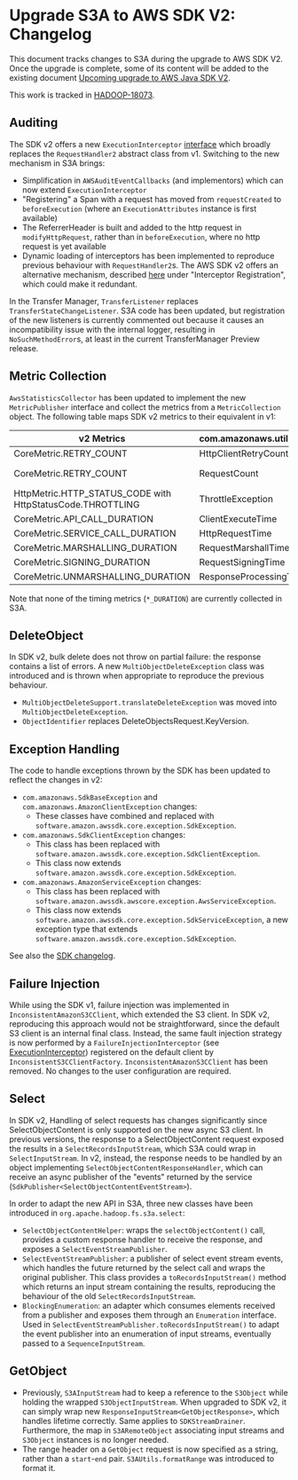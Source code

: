 <!---
  Licensed under the Apache License, Version 2.0 (the "License");
  you may not use this file except in compliance with the License.
  You may obtain a copy of the License at

   http://www.apache.org/licenses/LICENSE-2.0

  Unless required by applicable law or agreed to in writing, software
  distributed under the License is distributed on an "AS IS" BASIS,
  WITHOUT WARRANTIES OR CONDITIONS OF ANY KIND, either express or implied.
  See the License for the specific language governing permissions and
  limitations under the License. See accompanying LICENSE file.
-->

# Upgrade S3A to AWS SDK V2: Changelog

This document tracks changes to S3A during the upgrade to AWS SDK V2. Once the upgrade
is complete, some of its content will be added to the existing document 
[Upcoming upgrade to AWS Java SDK V2](./aws_sdk_upgrade.html).

This work is tracked in [HADOOP-18073](https://issues.apache.org/jira/browse/HADOOP-18073).

## Auditing

The SDK v2 offers a new `ExecutionInterceptor` 
[interface](https://sdk.amazonaws.com/java/api/latest/software/amazon/awssdk/core/interceptor/ExecutionInterceptor.html) 
which broadly replaces the `RequestHandler2` abstract class from v1. 
Switching to the new mechanism in S3A brings:

* Simplification in `AWSAuditEventCallbacks` (and implementors) which can now extend
  `ExecutionInterceptor`
* "Registering" a Span with a request has moved from `requestCreated` to `beforeExecution` 
  (where an `ExecutionAttributes` instance is first available)
* The ReferrerHeader is built and added to the http request in `modifyHttpRequest`,
  rather than in `beforeExecution`, where no http request is yet available
* Dynamic loading of interceptors has been implemented to reproduce previous behaviour
  with `RequestHandler2`s. The AWS SDK v2 offers an alternative mechanism, described
  [here](https://sdk.amazonaws.com/java/api/latest/software/amazon/awssdk/core/interceptor/ExecutionInterceptor.html)
  under "Interceptor Registration", which could make it redundant.

In the Transfer Manager, `TransferListener` replaces `TransferStateChangeListener`. S3A code
has been updated, but registration of the new listeners is currently commented out because 
it causes an incompatibility issue with the internal logger, resulting in `NoSuchMethodError`s,
at least in the current TransferManager Preview release. 


## Metric Collection

`AwsStatisticsCollector` has been updated to implement the new `MetricPublisher` interface
and collect the metrics from a `MetricCollection` object.
The following table maps SDK v2 metrics to their equivalent in v1:

| v2 Metrics	                                                 | com.amazonaws.util.AWSRequestMetrics.Field	 | Comment	                       |
|-------------------------------------------------------------|---------------------------------------------|--------------------------------|
| CoreMetric.RETRY_COUNT	                                     | HttpClientRetryCount	                       | 	                              |
| CoreMetric.RETRY_COUNT	                                     | RequestCount	                               | always HttpClientRetryCount+1	 |
| HttpMetric.HTTP_STATUS_CODE with HttpStatusCode.THROTTLING	 | ThrottleException	                          | to be confirmed	               |
| CoreMetric.API_CALL_DURATION	                               | ClientExecuteTime	                          | 	                              |
| CoreMetric.SERVICE_CALL_DURATION	                           | HttpRequestTime	                            | 	                              |
| CoreMetric.MARSHALLING_DURATION	                            | RequestMarshallTime	                        | 	                              |
| CoreMetric.SIGNING_DURATION	                                | RequestSigningTime	                         | 	                              |
| CoreMetric.UNMARSHALLING_DURATION	                          | ResponseProcessingTime	                     | to be confirmed	               |

Note that none of the timing metrics (`*_DURATION`) are currently collected in S3A.


## DeleteObject

In SDK v2, bulk delete does not throw on partial failure: the response contains a list of errors. 
A new `MultiObjectDeleteException` class was introduced and is thrown when appropriate to
reproduce the previous behaviour.
* `MultiObjectDeleteSupport.translateDeleteException` was moved into `MultiObjectDeleteException`.
* `ObjectIdentifier` replaces DeleteObjectsRequest.KeyVersion.


## Exception Handling

The code to handle exceptions thrown by the SDK has been updated to reflect the changes in v2: 

* `com.amazonaws.SdkBaseException` and `com.amazonaws.AmazonClientException` changes:
  * These classes have combined and replaced with 
    `software.amazon.awssdk.core.exception.SdkException`.
* `com.amazonaws.SdkClientException` changes:
  * This class has been replaced with `software.amazon.awssdk.core.exception.SdkClientException`.
  * This class now extends `software.amazon.awssdk.core.exception.SdkException`.
* `com.amazonaws.AmazonServiceException` changes:
  * This class has been replaced with 
    `software.amazon.awssdk.awscore.exception.AwsServiceException`.
  * This class now extends `software.amazon.awssdk.core.exception.SdkServiceException`, 
    a new exception type that extends `software.amazon.awssdk.core.exception.SdkException`.

See also the 
[SDK changelog](https://github.com/aws/aws-sdk-java-v2/blob/master/docs/LaunchChangelog.md#3-exception-changes).


## Failure Injection

While using the SDK v1, failure injection was implemented in `InconsistentAmazonS3CClient`, 
which extended the S3 client. In SDK v2, reproducing this approach would not be straightforward, 
since the default S3 client is an internal final class. Instead, the same fault injection strategy 
is now performed by a `FailureInjectionInterceptor` (see 
[ExecutionInterceptor](https://sdk.amazonaws.com/java/api/latest/software/amazon/awssdk/core/interceptor/ExecutionInterceptor.html)) 
registered on the default client by `InconsistentS3CClientFactory`. 
`InconsistentAmazonS3CClient` has been removed. No changes to the user configuration are required.


## Select

In SDK v2, Handling of select requests has changes significantly since SelectObjectContent is 
only supported on the new async S3 client. In previous versions, the response to a 
SelectObjectContent request exposed the results in a `SelectRecordsInputStream`, which S3A 
could wrap in `SelectInputStream`. In v2, instead, the response needs to be handled by an object
implementing `SelectObjectContentResponseHandler`, which can receive an async publisher of
the "events" returned by the service (`SdkPublisher<SelectObjectContentEventStream>`). 

In order to adapt the new API in S3A, three new classes have been introduced in 
`org.apache.hadoop.fs.s3a.select`:

* `SelectObjectContentHelper`: wraps the `selectObjectContent()` call, provides a custom 
  response handler to receive the response, and exposes a `SelectEventStreamPublisher`. 
* `SelectEventStreamPublisher`: a publisher of select event stream events, which handles the 
  future returned by the select call and wraps the original publisher. This class provides
  a `toRecordsInputStream()` method which returns an input stream containing the results, 
  reproducing the behaviour of the old `SelectRecordsInputStream`.
* `BlockingEnumeration`: an adapter which consumes elements received from a publisher and
  exposes them through an `Enumeration` interface. Used in 
  `SelectEventStreamPublisher.toRecordsInputStream()` to adapt the event publisher into
  an enumeration of input streams, eventually passed to a `SequenceInputStream`.


## GetObject

* Previously, `S3AInputStream` had to keep a reference to the `S3Object` while holding the wrapped
  `S3ObjectInputStream`. When upgraded to SDK v2, it can simply wrap new 
  `ResponseInputStream<GetObjectResponse>`, which handles lifetime correctly. Same applies 
  to `SDKStreamDrainer`. Furthermore, the map in `S3ARemoteObject` associating input streams and
  `S3Object` instances is no longer needed.
* The range header on a `GetObject` request is now specified as a string, rather than a 
  `start`-`end` pair. `S3AUtils.formatRange` was introduced to format it.
